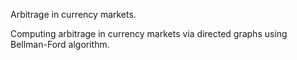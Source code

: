 Arbitrage in currency markets.

Computing arbitrage in currency markets via directed graphs using Bellman-Ford algorithm.